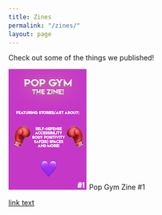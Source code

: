 ```yaml
---
title: Zines
permalink: "/zines/"
layout: page
---
```


Check out some of the things we published!

![Pop Gym Zine 1](/assets/zine.png)
Pop Gym Zine #1

[link text](assets/zine_site.pdf "Pop Gym Zine #1")
